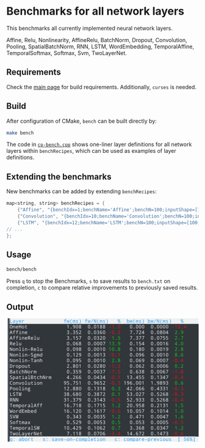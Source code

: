 # Benchmarks for all network layers
This benchmarks all currently implemented neural network layers.

Affine, Relu, Nonlinearity, AffineRelu, BatchNorm, Dropout, Convolution, Pooling,
SpatialBatchNorm, RNN, LSTM, WordEmbedding, TemporalAffine, TemporalSoftmax, Softmax, Svm, TwoLayerNet.

## Requirements
Check the [main page](../../..) for build requirements. Additionally, `curses` is needed.

## Build
After configuration of CMake, `bench` can be built directly by:
```bash
make bench
```
The code in [`cp-bench.cpp`](cp-bench.cpp) shows one-liner layer definitions for all network layers within `benchRecipes`, which can be used as examples of layer definitions.

## Extending the benchmarks
New benchmarks can be added by extending `benchRecipes`:
```cpp
map<string, string> benchRecipes = {
    {"Affine", "{benchIdx=1;benchName='Affine';benchN=100;inputShape=[1024];hidden=1024}"},
    {"Convolution", "{benchIdx=10;benchName='Convolution';benchN=100;inputShape=[3,32,32];kernel=[64,5,5];stride=1;pad=2}"},
    {"LSTM", "{benchIdx=12;benchName='LSTM';benchN=100;inputShape=[100,80];N=100;H=256}"},
// ...
};
```

## Usage
```bash
bench/bench
```
Press `q` to stop the Benchmarks, `s` to save results to `bench.txt` on completion, `c` to
compare relative improvements to previously saved results.

## Output
![Running benchmark](../doc/images/bench.png)
